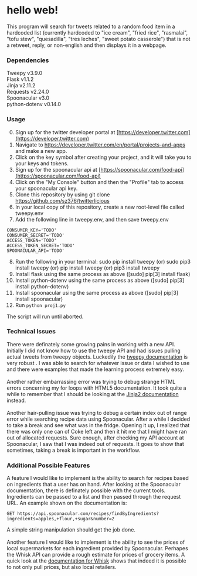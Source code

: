 # hello web!

This program will search for tweets related to a random food item in a hardcoded list (currently hardcoded to "ice cream", "fried rice", "rasmalai", "tofu stew", "quesadilla", "tres leches", "sweet potato casserole") that is not a retweet, reply, or non-english and then displays it in a webpage.

### Dependencies

Tweepy v3.9.0  
Flask v1.1.2  
Jinja v2.11.2  
Requests v2.24.0 <br>
Spoonacular v3.0<br>
python-dotenv v0.14.0

### Usage

0. Sign up for the twitter developer portal at [https://developer.twitter.com](https://developer.twitter.com)
1. Navigate to https://developer.twitter.com/en/portal/projects-and-apps and make a new app.
2. Click on the key symbol after creating your project, and it will take you to your keys and tokens.
3. Sign up for the spoonacular api at [https://spoonacular.com/food-api](https://spoonacular.com/food-api)
4. Click on the "My Console" button and then the "Profile" tab to access your spoonacular api key.
5. Clone this repository by using git clone https://github.com/sz376/twitterlicious
6. In your local copy of this repository, create a new root-level file called tweepy.env
7. Add the following line in tweepy.env, and then save tweepy.env

```
CONSUMER_KEY='TODO'
CONSUMER_SECRET='TODO'
ACCESS_TOKEN='TODO'
ACCESS_TOKEN_SECRET='TODO'
SPOONACULAR_API='TODO'
```

8. Run the following in your terminal:
    sudo pip install tweepy
    (or) sudo pip3 install tweepy
    (or) pip install tweepy
    (or) pip3 install tweepy
9. Install flask using the same process as above ([sudo] pip[3] install flask)
10. Install python-dotenv using the same process as above ([sudo] pip[3] install python-dotenv)
11. Install spoonacular using the same process as above ([sudo] pip[3] install spoonacular)
12. Run `python proj1.py`

The script will run until aborted.

### Technical Issues
There were definately some growing pains in working with a new API. Initially I did not know how to use the tweepy API and had issues pulling actual tweets from tweepy objects. Luckedily the [tweepy documentation](http://docs.tweepy.org/) is very robust . I was able to search for whatever issue or data I wished to use and there were examples that made the learning process extremely easy. <br><br>
Another rather embarrassing error was trying to debug strange HTML errors concerning my for loops with HTML5 documentation. It took quite a while to remember that I should be looking at the [Jinja2 documentation](https://jinja.palletsprojects.com/en/2.11.x/) instead. <br><br>
Another hair-pulling issue was trying to debug a certain index out of range error while searching recipe data using Spoonacular. After a while I decided to take a break and see what was in the fridge. Opening it up, I realized that there was only one can of Coke left and then it hit me that I might have ran out of allocated requests. Sure enough, after checking my API account at Spoonacular, I saw that I was indeed out of requests. It goes to show that sometimes, taking a break is important in the workflow. <br>

### Additional Possible Features
A feature I would like to implement is the ability to search for recipes based on ingredients that a user has on hand. After looking at the Spoonacular documentation, there is definately possible with the current tools. Ingredients can be passed to a list and then passed through the request URL. An example shown on the documentation is:
```
GET https://api.spoonacular.com/recipes/findByIngredients?ingredients=apples,+flour,+sugar&number=2
```
A simple string manipulation should get the job done. <br><br>
Another feature I would like to implement is the ability to see the prices of local supermarkets for each ingredient provided by Spoonacular. Perhapes the Whisk API can provide a rough estimate for prices of grocery items. A quick look at the [documentation for Whisk](https://docs.whisk.com/api/retailers/search-store-items) shows that indeed it is possible to not only pull prices, but also local retailers.
